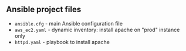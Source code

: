 Ansible project files
--------

* `ansible.cfg` - main Ansible configuration file
* `aws_ec2.yaml` - dynamic inventory: install apache on "prod" instance only
* `httpd.yaml` - playbook to install apache 
